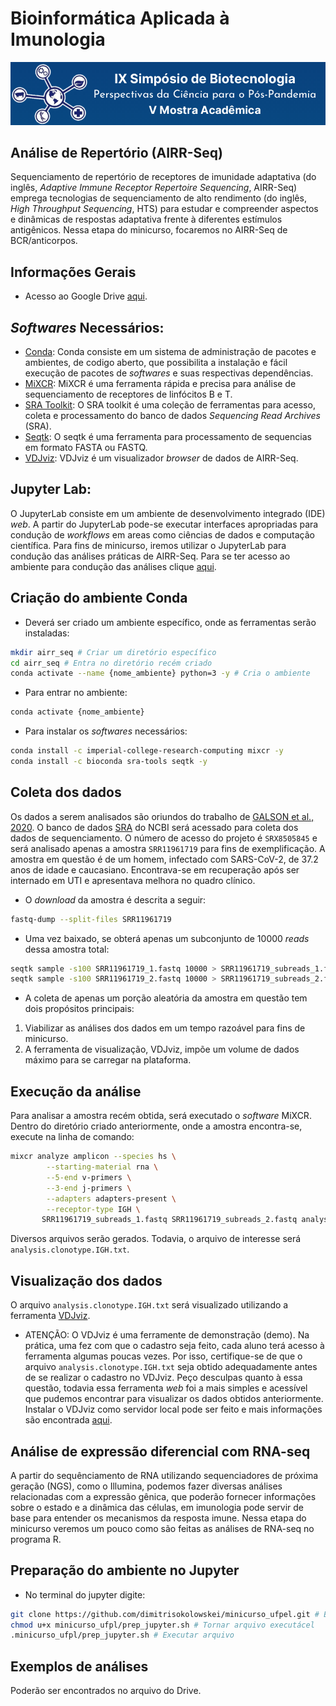 # Bioinformática Aplicada à Imunologia
![](img/minicurso.png)
## Análise de Repertório (AIRR-Seq)
Sequenciamento de repertório de receptores de imunidade adaptativa (do inglês, *Adaptive Immune Receptor Repertoire Sequencing*, AIRR-Seq) emprega tecnologias de sequenciamento de alto rendimento (do inglês, *High Throughput Sequencing*, HTS) para estudar e compreender aspectos e dinâmicas de respostas adaptativa frente à diferentes estímulos antigênicos. Nessa etapa do minicurso, focaremos no AIRR-Seq de BCR/anticorpos.

## Informações Gerais
- Acesso ao Google Drive [aqui](https://drive.google.com/drive/folders/1oAg514MXdfBF8yA-0093998vkIrcn_zR?usp=sharing).
## *Softwares* Necessários:
- [Conda](https://docs.conda.io/en/latest/): Conda consiste em um sistema de administração de pacotes e ambientes, de codigo aberto, que possibilita a instalação e fácil execução de pacotes de *softwares* e suas respectivas dependências. 
- [MiXCR](https://mixcr.readthedocs.io/en/master/): MiXCR é uma ferramenta rápida e precisa para análise de sequenciamento de receptores de linfócitos B e T.
- [SRA Toolkit](https://github.com/ncbi/sra-tools): O SRA toolkit é uma coleção de ferramentas para acesso, coleta e processamento do banco de dados *Sequencing Read Archives* (SRA).
- [Seqtk](https://github.com/lh3/seqtk): O seqtk é uma ferramenta para processamento de sequencias em formato FASTA ou FASTQ.  
- [VDJviz](https://vdjviz.cdr3.net/): VDJviz é um visualizador *browser*  de dados de AIRR-Seq. 
## Jupyter Lab:
O JupyterLab consiste em um ambiente de desenvolvimento integrado (IDE) *web*. A partir do JupyterLab pode-se executar interfaces apropriadas para condução de *workflows* em areas como ciências de dados e computação científica. Para fins de minicurso, iremos utilizar o JupyterLab para condução das análises práticas de AIRR-Seq. Para se ter acesso ao ambiente para condução das análises clique [aqui](https://mybinder.org/v2/gh/jupyterlab/jupyterlab-demo/HEAD?urlpath=lab/tree/demo).   

## Criação do ambiente Conda
- Deverá ser criado um ambiente específico, onde as ferramentas serão instaladas:
```sh
mkdir airr_seq # Criar um diretório específico
cd airr_seq # Entra no diretório recém criado
conda activate --name {nome_ambiente} python=3 -y # Cria o ambiente
```
- Para entrar no ambiente:
```sh
conda activate {nome_ambiente}
```
- Para instalar os *softwares* necessários:
```sh
conda install -c imperial-college-research-computing mixcr -y
conda install -c bioconda sra-tools seqtk -y
```
## Coleta dos dados 
Os dados a serem analisados são oriundos do trabalho de [GALSON et al., 2020](https://www.frontiersin.org/articles/10.3389/fimmu.2020.605170/full). O banco de dados [SRA](https://www.ncbi.nlm.nih.gov/sra) do NCBI será acessado para coleta dos dados de sequenciamento. O número de acesso do projeto é ```SRX8505845``` e será analisado apenas a amostra ```SRR11961719``` para fins de exemplificação. A amostra em questão é de um homem, infectado com SARS-CoV-2, de 37.2 anos de idade e caucasiano. Encontrava-se em recuperação após ser internado em UTI e apresentava melhora no quadro clínico. 
- O *download* da amostra é descrita a seguir:
```sh
fastq-dump --split-files SRR11961719 
```
- Uma vez baixado, se obterá apenas um subconjunto de 10000 *reads* dessa amostra total:
```sh
seqtk sample -s100 SRR11961719_1.fastq 10000 > SRR11961719_subreads_1.fastq
seqtk sample -s100 SRR11961719_2.fastq 10000 > SRR11961719_subreads_2.fastq
```
- A coleta de apenas um porção aleatória da amostra em questão tem dois propósitos principais:
1. Viabilizar as análises dos dados em um tempo razoável para fins de minicurso.
2. A ferramenta de visualização, VDJviz, impõe um volume de dados máximo para se carregar na plataforma.

## Execução da análise
Para analisar a amostra recém obtida, será executado o *software* MiXCR. Dentro do diretório criado anteriormente, onde a amostra encontra-se, execute na linha de comando:
```sh
mixcr analyze amplicon --species hs \
        --starting-material rna \
        --5-end v-primers \
        --3-end j-primers \
        --adapters adapters-present \
        --receptor-type IGH \
       SRR11961719_subreads_1.fastq SRR11961719_subreads_2.fastq analysis
```
Diversos arquivos serão gerados. Todavia, o arquivo de interesse será ```analysis.clonotype.IGH.txt```.  
## Visualização dos dados
O arquivo ```analysis.clonotype.IGH.txt``` será visualizado utilizando a ferramenta [VDJviz](https://vdjviz.cdr3.net/). 
- ATENÇÃO:
O VDJviz é uma ferramente de demonstração (demo). Na prática, uma fez com que o cadastro seja feito, cada aluno terá acesso à ferramenta algumas poucas vezes. Por isso, certifique-se de que o arquivo ```analysis.clonotype.IGH.txt``` seja obtido adequadamente antes de se realizar o cadastro no VDJviz. Peço desculpas quanto à essa questão, todavia essa ferramenta *web* foi a mais simples e acessível que pudemos encontrar para visualizar os dados obtidos anteriormente. Instalar o VDJviz como servidor local pode ser feito e mais informações são encontrada [aqui](https://github.com/antigenomics/vdjviz). 

## Análise de expressão diferencial com RNA-seq
A partir do sequênciamento de RNA utilizando sequenciadores de próxima geração (NGS), como o Illumina, podemos fazer diversas análises relacionadas com a expressão gênica, que poderão fornecer informações sobre o estado e a dinâmica das células, em imunologia pode servir de base para entender os mecanismos da resposta imune. Nessa etapa do minicurso veremos um pouco como são feitas as análises de RNA-seq no programa R.

## Preparação do ambiente no Jupyter
- No terminal do jupyter digite:
```sh
git clone https://github.com/dimitrisokolowskei/minicurso_ufpel.git # Baixar repositório
chmod u+x minicurso_ufpl/prep_jupyter.sh # Tornar arquivo executácel
.minicurso_ufpl/prep_jupyter.sh # Executar arquivo     
```
                
## Exemplos de análises
Poderão ser encontrados no arquivo do Drive.
